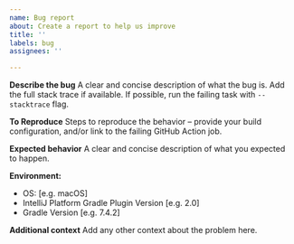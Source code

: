 ```yaml
---
name: Bug report
about: Create a report to help us improve
title: ''
labels: bug
assignees: ''

---
```


**Describe the bug**
A clear and concise description of what the bug is.
Add the full stack trace if available.
If possible, run the failing task with `--stacktrace` flag.

**To Reproduce**
Steps to reproduce the behavior – provide your build configuration, and/or link to the failing GitHub Action job.

**Expected behavior**
A clear and concise description of what you expected to happen.

**Environment:**
 - OS: [e.g. macOS]
 - IntelliJ Platform Gradle Plugin Version [e.g. 2.0]
 - Gradle Version [e.g. 7.4.2]

**Additional context**
Add any other context about the problem here.
